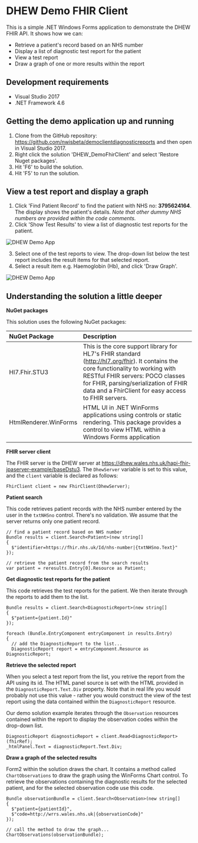 # DHEW Demo FHIR Client
This is a simple .NET Windows Forms application to demonstrate the DHEW FHIR API. It shows how we can:
* Retrieve a patient's record based on an NHS number
* Display a list of diagnostic test report for the patient
* View a test report
* Draw a graph of one or more results within the report

## Development requirements ##

* Visual Studio 2017
* .NET Framework 4.6  

## Getting the demo application up and running ##

1. Clone from the GitHub repository: https://github.com/nwisbeta/democlientdiagnosticreports and then open in Visual Studio 2017.
2. Right click the solution 'DHEW_DemoFhirClient' and select 'Restore Nuget packages'. 
3. Hit 'F6' to build the solution.
4. Hit 'F5' to run the solution.

## View a test report and display a graph ##

1. Click 'Find Patient Record' to find the patient with NHS no: **3795624164**. The display shows the patient's details. *Note that other dummy NHS numbers are provided within the code comments.* 
2. Click 'Show Test Results' to view a list of diagnostic test reports for the patient.

![][image2]

3. Select one of the test reports to view. The drop-down list below the test report includes the result items for that selected report.
4. Select a result item e.g. Haemoglobin (Hb), and click 'Draw Graph'.

![][image3]

## Understanding the solution a little deeper ##
**NuGet packages**

This solution uses the following NuGet packages:

| NuGet Package            | Description           |
| :----------------------- |:----------------------|
| Hl7.Fhir.STU3            | This is the core support library for HL7's FHIR standard (http://hl7.org/fhir). It contains the core functionality to working with RESTful FHIR servers: POCO classes for FHIR, parsing/serialization of FHIR data and a FhirClient for easy access to FHIR servers.    |
| HtmlRenderer.WinForms    | HTML UI in .NET WinForms applications using controls or static rendering. This package provides a control to view HTML within a Windows Forms application    |


**FHIR server client**

The FHIR server is the DHEW server at https://dhew.wales.nhs.uk/hapi-fhir-jpaserver-example/baseDstu3. The `DhewServer` variable is set to this value, and the `client` variable is declared as follows:

`FhirClient client = new FhirClient(DhewServer);`


**Patient search**

This code retrieves patient records with the NHS number entered by the user in the `txtNHSno` control. There's no validation. We assume that the server returns only one patient record.

```
// find a patient record based on NHS number
Bundle results = client.Search<Patient>(new string[]
{
  $"identifier=https://fhir.nhs.uk/Id/nhs-number|{txtNHSno.Text}"
});

// retrieve the patient record from the search results
var patient = reresults.Entry[0].Resource as Patient;
```


**Get diagnostic test reports for the patient**

This code retrieves the test reports for the patient. We then iterate through the reports to add them to the list. 

```
Bundle results = client.Search<DiagnosticReport>(new string[]
{
  $"patient={patient.Id}"
});

foreach (Bundle.EntryComponent entryComponent in results.Entry)
{
  // add the DiagnosticReport to the list...
  DiagnosticReport report = entryComponent.Resource as DiagnosticReport;
```


**Retrieve the selected report**

When you select a test report from the list, you retrive the report from the API using its id. The HTML panel source is set with the HTML provided in the `DiagnosticReport.Text.Div` property. Note that in real life you would probably not use this value - rather you would construct the view of the test report using the data contained within the `DiagnosticReport` resource. 

Our demo solution example  iterates through the `Observation` resources contained within the report to display the observation codes within the drop-down list.

```
DiagnosticReport diagnosticReport = client.Read<DiagnosticReport>(fhirRef);
_htmlPanel.Text = diagnosticReport.Text.Div;
```

**Draw a graph of the selected results**

Form2 within the solution draws the chart. It contains a method called `ChartObservations` to draw the graph using the WinForms Chart control. To retrieve the observations containing the diagnostic results for the selected patient, and for the selected observation code use this code.

```
Bundle observationBundle = client.Search<Observation>(new string[]
{
  $"patient={patientId}",
  $"code=http://wrrs.wales.nhs.uk|{observationCode}"
});

// call the method to draw the graph...
ChartObservations(observationBundle);
```

[image1]: https://github.com/nwisbeta/democlientdiagnosticreports/blob/master/DHEW_DemoFhirClient/Images/DHEW_DemoFhirClient1.png "DHEW Demo App"
[image2]: https://github.com/nwisbeta/democlientdiagnosticreports/blob/master/DHEW_DemoFhirClient/Images/DHEW_DemoFhirClient2.png "DHEW Demo App"
[image3]: https://github.com/nwisbeta/democlientdiagnosticreports/blob/master/DHEW_DemoFhirClient/Images/HaemoglobinChart.png "DHEW Demo App"
